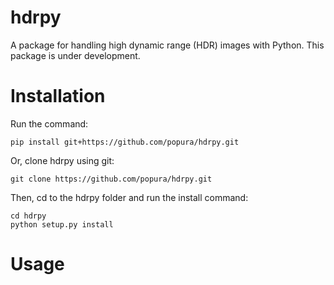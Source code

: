 # hdrpy
A package for handling high dynamic range (HDR) images with Python.
This package is under development.

# Installation
Run the command:
```
pip install git+https://github.com/popura/hdrpy.git
```

Or, clone hdrpy using git:
```
git clone https://github.com/popura/hdrpy.git
```
Then, cd to the hdrpy folder and run the install command:
```
cd hdrpy
python setup.py install
```

# Usage
